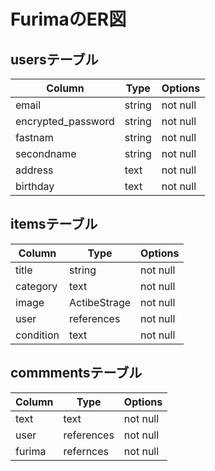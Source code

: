 # FurimaのER図

## usersテーブル

| Column             | Type   | Options     |
| -------------------| ------ | ----------- |
|email               |string  |not null     |
|encrypted_password  |string  |not null     |
|fastnam             |string  |not null     |
|secondname          |string  |not null     |
|address             |text    |not null     |
|birthday            |text    |not null     | 

## itemsテーブル

| Column   | Type       | Options     |
| -------- | -----------| ----------- |
|title     |string      |not null     |
|category  |text        |not null     |
|image     |ActibeStrage|not null     |
|user      |references  |not null     |
|condition |text        |not null     |

## commmentsテーブル

| Column   | Type       | Options     |
| -------- | -----------| ----------- |
|text      |text        |not null     |
|user      |references  |not null     |
|furima    |refernces   |not null     |

